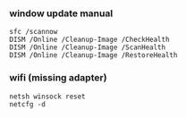 ### window update manual
```
sfc /scannow
DISM /Online /Cleanup-Image /CheckHealth
DISM /Online /Cleanup-Image /ScanHealth
DISM /Online /Cleanup-Image /RestoreHealth
```
### wifi (missing adapter)
```shell
netsh winsock reset
netcfg -d
```
